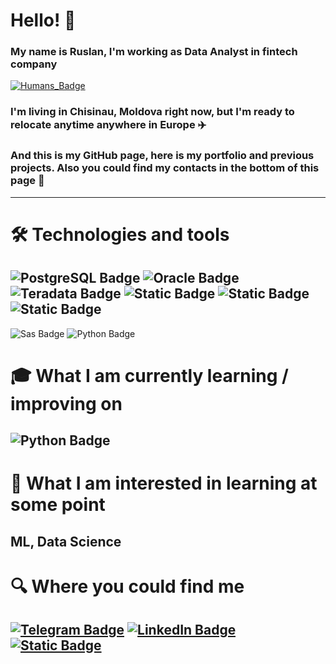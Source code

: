 # Hello! 🤝
### My name is Ruslan, I'm working as Data Analyst in fintech company 
[![Humans_Badge](https://thumbsnap.com/i/fPTAH6Zh.png)](https://humans.uz/)  
   
### I'm living in Chisinau, Moldova right now, but I'm ready to relocate anytime anywhere in Europe ✈️

### And this is my GitHub page, here is my portfolio and previous projects. Also you could find my contacts in the bottom of this page 🤙

___

# 🛠 Technologies and tools
## ![PostgreSQL Badge](https://img.shields.io/badge/PostgreSQL-white?logo=PostgreSQL) ![Oracle Badge](https://img.shields.io/badge/Oracle_PL%2FSQL-red?logo=Oracle) ![Teradata Badge](https://img.shields.io/badge/Teradata-ANSI_SQL-orange?logo=Teradata) ![Static Badge](https://img.shields.io/badge/Tableau-lightblue?logo=Tableau) ![Static Badge](https://img.shields.io/badge/Power-BI-yellow?logo=Power%20BI) ![Static Badge](https://img.shields.io/badge/Jupiter-notebook-orange?logo=Jupiter)    
![Sas Badge](https://thumbsnap.com/i/6BExwBaB.png) ![Python Badge](https://thumbsnap.com/i/btcGvbxc.png)
   
# 🎓 What I am currently learning / improving on
## ![Python Badge](https://thumbsnap.com/i/btcGvbxc.png)   

# 👾  What I am interested in learning at some point   
## ML, Data Science

# 🔍 Where you could find me
## [![Telegram Badge](https://img.shields.io/badge/n0tseri0us-blue?logo=telegram)](https://t.me/n0tseri0us)  [![LinkedIn Badge](https://img.shields.io/badge/LinkedIn-Profile-informational?style=flat&logo=linkedin&logoColor=white&color=0D76A8)](https://www.linkedin.com/in/ruslan-rasskazov-842074b6/) [![Static Badge](https://img.shields.io/badge/send_email-gray?logo=gmail)](mailto:paccka3obpyc@gmail.com)
